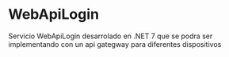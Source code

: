 # WebApiLogin
Servicio WebApiLogin desarrolado en .NET 7 que se podra ser implementando con un api gategway para diferentes dispositivos
